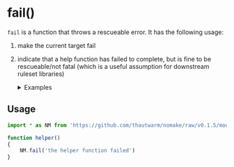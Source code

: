 # fail()

`fail` is a function that throws a rescueable error. It has the following usage:
1. make the current target fail
2. indicate that a help function has failed to complete, but is fine to be rescueable/not fatal (which is a useful assumption for downstream ruleset libraries)

    <details>

    <summary> Examples </summary>

    ```typescript
    import * as NM from 'https://github.com/thautwarm/nomake/raw/v0.1.5/mod.ts'

    function operationTolerantToFailures()
    {
        // ...
        NM.fail('the operation failed')
    }

    NM.target(
        {
            name: 'output.txt',
            deps: ['input.txt'],
            async build()
            {
                await NM.allowFailAsync(
                    // trail
                    async () =>
                    {
                        await operationTolerantToFailures();
                    },
                    async () =>
                    {
                        console.log('the operation failed, but it is fine')
                        // go to the alternative path
                    })
            }
        })
    ```

    </details>


## Usage

```typescript
import * as NM from 'https://github.com/thautwarm/nomake/raw/v0.1.5/mod.ts'

function helper()
{
    NM.fail('the helper function failed')
}
```

